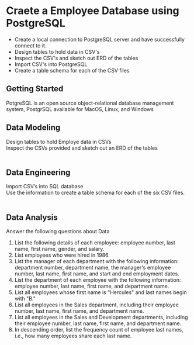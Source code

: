 # Craete a Employee Database using PostgreSQL
* Create a local connection to PostgreSQL server and have successfully connect to it.
* Design tables to hold data in CSV's
* Inspect the CSV's and sketch out ERD of the tables
* Import CSV's into PostgreSQL
* Create a table schema for each of the CSV files

## Getting Started
PotgreSQL is an open source object-relational database management system, PostgrSQL available for MacOS, Linux, and Windows
## Data Modeling
Design tables to hold Employe data in CSVs
<br>
Inspect the CSVs provided and sketch out an ERD of the tables
<br>
<br>
## Data Engineering
Import CSV’s into SQL database
<br>
Use the information to create a table schema for each of the six CSV files.
<br>
<br>
## Data Analysis
Answer the following questions about Data
1. List the following details of each employee: employee number, last name, first name, gender, and salary.
2. List employees who were hired in 1986.
3. List the manager of each department with the following information: department number, department name, the manager's employee number, last name, first name, and start and end employment dates.
4. List the department of each employee with the following information: employee number, last name, first name, and department name.
5. List all employees whose first name is "Hercules" and last names begin with "B."
6. List all employees in the Sales department, including their employee number, last name, first name, and department name.
7. List all employees in the Sales and Development departments, including their employee number, last name, first name, and department name.
8. In descending order, list the frequency count of employee last names, i.e., how many employees share each last name.




